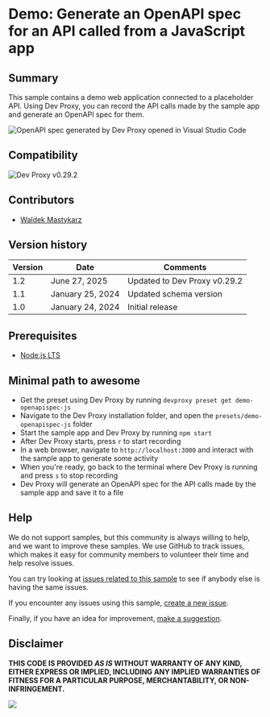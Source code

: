 # Demo: Generate an OpenAPI spec for an API called from a JavaScript app

## Summary

This sample contains a demo web application connected to a placeholder API. Using Dev Proxy, you can record the API calls made by the sample app and generate an OpenAPI spec for them.

![OpenAPI spec generated by Dev Proxy opened in Visual Studio Code](assets/openapi-spec.png)

## Compatibility

![Dev Proxy v0.29.2](https://aka.ms/devproxy/badge/v0.29.2)

## Contributors

- [Waldek Mastykarz](https://github.com/waldekmastykarz)

## Version history

Version|Date|Comments
-------|----|--------
1.2|June 27, 2025|Updated to Dev Proxy v0.29.2
1.1|January 25, 2024|Updated schema version
1.0|January 24, 2024|Initial release

## Prerequisites

- [Node.js LTS](https://nodejs.org)

## Minimal path to awesome

- Get the preset using Dev Proxy by running `devproxy preset get demo-openapispec-js`
- Navigate to the Dev Proxy installation folder, and open the `presets/demo-openapispec-js` folder
- Start the sample app and Dev Proxy by running `npm start`
- After Dev Proxy starts, press `r` to start recording
- In a web browser, navigate to `http://localhost:3000` and interact with the sample app to generate some activity
- When you're ready, go back to the terminal where Dev Proxy is running and press `s` to stop recording
- Dev Proxy will generate an OpenAPI spec for the API calls made by the sample app and save it to a file

## Help

We do not support samples, but this community is always willing to help, and we want to improve these samples. We use GitHub to track issues, which makes it easy for  community members to volunteer their time and help resolve issues.

You can try looking at [issues related to this sample](https://github.com/pnp/proxy-samples/issues?q=label%3A%22sample%3A%20spfx%22) to see if anybody else is having the same issues.

If you encounter any issues using this sample, [create a new issue](https://github.com/pnp/proxy-samples/issues/new).

Finally, if you have an idea for improvement, [make a suggestion](https://github.com/pnp/proxy-samples/issues/new).

## Disclaimer

**THIS CODE IS PROVIDED *AS IS* WITHOUT WARRANTY OF ANY KIND, EITHER EXPRESS OR IMPLIED, INCLUDING ANY IMPLIED WARRANTIES OF FITNESS FOR A PARTICULAR PURPOSE, MERCHANTABILITY, OR NON-INFRINGEMENT.**

![](https://m365-visitor-stats.azurewebsites.net/SamplesGallery/pnp-devproxy-demo-openapispec-js)

